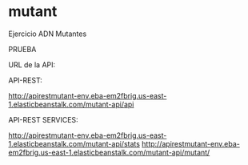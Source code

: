 # mutant
Ejercicio ADN Mutantes

PRUEBA


URL de la API:

API-REST:
		
http://apirestmutant-env.eba-em2fbrig.us-east-1.elasticbeanstalk.com/mutant-api/api
		
API-REST SERVICES:
		
http://apirestmutant-env.eba-em2fbrig.us-east-1.elasticbeanstalk.com/mutant-api/stats
http://apirestmutant-env.eba-em2fbrig.us-east-1.elasticbeanstalk.com/mutant-api/mutant/

